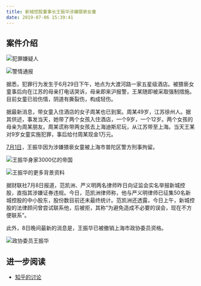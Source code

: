 ```yaml
---
title: 新城控股董事长王振华涉嫌猥亵女童
date: 2019-07-06 15:39:41
---
```


## 案件介绍

![犯罪嫌疑人](https://imgs.codewoody.com/uploads/big/c0f7e4730be3bb36084336bd851b3f8b.jpg)

![警情通报](https://imgs.codewoody.com/uploads/big/284c43e62d1f48e769b67565600e8f78.png)

据悉，犯罪行为发生于6月29日下午，地点为大渡河路一家五星级酒店。被猥亵女童事后向在江苏的母亲打电话哭诉，母亲即来沪报警，王某随即被采取强制措施。目前女童已验伤情，阴道有撕裂伤，构成轻伤。

据最新消息，带女童入住酒店的女子周某也已到案。周某49岁，江苏徐州人。据其供述，事发当天，她带了两个女孩入住酒店，一个9岁，一个12岁。两个女孩的母亲为周某朋友。周某谎称带两女孩去上海迪斯尼玩，从江苏带至上海。当天王某对9岁女童实施犯罪，事后给付周某现金1万元。

[7月1日](http://finance.ifeng.com/c/7o13VDiA7Jw)，王振华因为涉嫌猥亵女童被上海市普陀区警方刑事拘留。

![王振华身家3000亿的帝国](https://imgs.codewoody.com/uploads/big/d4af1fb2de3140c9a2695823155c924d.jpg)

![王振华的更多背景资料](https://imgs.codewoody.com/uploads/big/198c60e8f0df06dc0443d0722566eea0.jpg)

据财联社7月8日报道，范凯洲、严义明两名律师昨日向证监会实名举报新城控股，直指其涉嫌证券违规。今日，范凯洲律师称，他与严义明律师已征集50名新城控股的中小股东，股份数目前还未最终统计。范凯洲还透露，今日上午，新城控股的法律顾问曾尝试联系他，后被拒，其称“为避免造成不必要的误会，现在不方便联系”。

此外，8日晚间最新的消息是，王振华已被撤销上海市政协委员资格。

![政协委员王振华](https://imgs.codewoody.com/uploads/big/04c2fbd2bf2f44c9280e042645976c51.jpg)

## 进一步阅读

- [知乎的讨论](https://www.zhihu.com/question/333086645)
